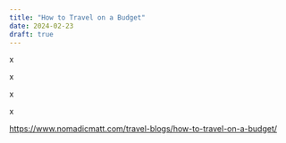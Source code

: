 ```yaml
---
title: "How to Travel on a Budget"
date: 2024-02-23
draft: true
---
```


x

x

x

x  
  
https://www.nomadicmatt.com/travel-blogs/how-to-travel-on-a-budget/
